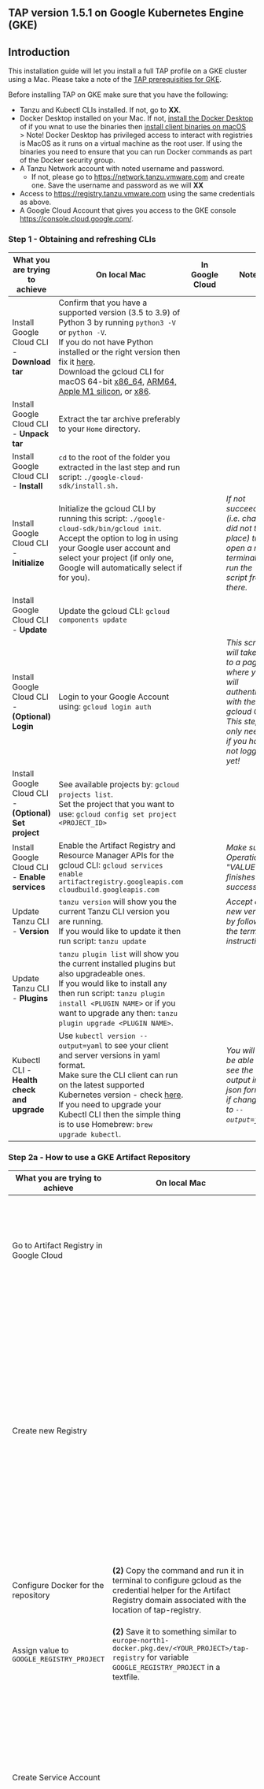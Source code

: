 ## TAP version 1.5.1 on Google Kubernetes Engine (GKE)

## Introduction
This installation guide will let you install a full TAP profile on a GKE cluster using a Mac. Please take a note of the [TAP prerequisities for GKE](https://docs.vmware.com/en/VMware-Tanzu-Application-Platform/1.5/tap/prerequisites.html#:~:text=Google%20Kubernetes%20Engine).

Before installing TAP on GKE make sure that you have the following:
* Tanzu and Kubectl CLIs installed. If not, go to **XX**.
* Docker Desktop installed on your Mac. If not, [install the Docker Desktop](https://docs.docker.com/desktop/install/mac-install/) of if you wnat to use the binaries then [install client binaries on macOS](https://docs.docker.com/engine/install/binaries/#:~:text=Install%20client%20binaries%20on%20macOS%F0%9F%94%97)<br />> Note! Docker Desktop has privileged access to interact with registries is MacOS as it runs on a virtual machine as the root user. If using the binaries you need to ensure that you can run Docker commands as part of the Docker security group.
* A Tanzu Network account with noted username and password.
  - If not, please go to https://network.tanzu.vmware.com and create one. Save the username and password as we will **XX**
* Access to https://registry.tanzu.vmware.com using the same credentials as above.
* A Google Cloud Account that gives you access to the GKE console https://console.cloud.google.com/.

### Step 1 - Obtaining and refreshing CLIs
| What you are trying to achieve | On local Mac | In Google Cloud | Notes |
| --- | --- | --- | --- |
| Install Google Cloud CLI - **Download tar** | Confirm that you have a supported version (3.5 to 3.9) of Python 3 by running `python3 -V` or `python -V`.<br />If you do not have Python installed or the right version then fix it [here](https://www.python.org/downloads/).<br />Download the gcloud CLI for macOS 64-bit [x86_64](https://dl.google.com/dl/cloudsdk/channels/rapid/downloads/google-cloud-cli-435.0.1-darwin-x86_64.tar.gz), [ARM64, Apple M1 silicon](https://dl.google.com/dl/cloudsdk/channels/rapid/downloads/google-cloud-cli-435.0.1-darwin-arm.tar.gz), or [x86](https://dl.google.com/dl/cloudsdk/channels/rapid/downloads/google-cloud-cli-435.0.1-darwin-x86.tar.gz). |  |  |
| Install Google Cloud CLI - **Unpack tar** | Extract the tar archive preferably to your `Home` directory. |  |  |
| Install Google Cloud CLI - **Install** | `cd` to the root of the folder you extracted in the last step and run script: `./google-cloud-sdk/install.sh.` |  |  |
| Install Google Cloud CLI - **Initialize** | Initialize the gcloud CLI by running this script: `./google-cloud-sdk/bin/gcloud init`.<br />Accept the option to log in using your Google user account and select your project (if only one, Google will automatically select if for you). |  | *If not succeeding (i.e. changes did not take place) try to open a new terminal and run the script from there.* |
| Install Google Cloud CLI - **Update** | Update the gcloud CLI: `gcloud components update` | | |
| Install Google Cloud CLI - **(Optional) Login** | Login to your Google Account using: `gcloud login auth` | | *This script will take you to a page where you will authenticate with the gcloud CLI!<br />This step is only needed if you have not logged in yet!* |
| Install Google Cloud CLI - **(Optional) Set project** | See available projects by: `gcloud projects list`.<br />Set the project that you want to use: `gcloud config set project <PROJECT_ID>` | | |
| Install Google Cloud CLI - **Enable services** | Enable the Artifact Registry and Resource Manager APIs for the gcloud CLI: `gcloud services enable artifactregistry.googleapis.com cloudbuild.googleapis.com` | | *Make sure Operation "VALUE" finishes successfully.* |
| Update Tanzu CLI - **Version**| `tanzu version` will show you the current Tanzu CLI version you are running.<br />If you would like to update it then run script: `tanzu update`|  | *Accept any new version by following the terminal instructions.* |
| Update Tanzu CLI - **Plugins**| `tanzu plugin list` will show you the current installed plugins but also upgradeable ones.<br />If you would like to install any then run script: `tanzu plugin install <PLUGIN NAME>` or if you want to upgrade any then: `tanzu plugin upgrade <PLUGIN NAME>`.| | |
| Kubectl CLI - **Health check and upgrade** | Use `kubectl version --output=yaml` to see your client and server versions in yaml format.<br />Make sure the CLI client can run on the latest supported Kubernetes version - check [here](https://kubernetes.io/releases/).<br />If you need to upgrade your Kubectl CLI then the simple thing is to use Homebrew: `brew upgrade kubectl`. || *You will also be able to see the output in json format if changing to `--output=json`.* |
  
### Step 2a - How to use a GKE Artifact Repository
| What you are trying to achieve | On local Mac | In Google Cloud | Notes |
| --- | --- | --- | --- |
| Go to Artifact Registry in Google Cloud | | Go to your [Google Cloud Console](https://console.cloud.google.com/) and search for "Artifact Registry". This reqistry will hold all your repositories. | *Before you start make sure you are in the right project. Check this by the project drop down list in upper left corner.* |
| Create new Registry | | Click on `CREATE REPOSITORY` and fill in the following:<br />*Name*: tap-registry<br />*Format*: Docker<br />*Mode*: Standard<br />*Location type*: Region >> your region (I am using `europe-north1 (Finland)`<br />*Encryption*: Google-managed encryption key<br />Click on `CREATE`.| *You must create an Artifact Registry Docker repository before you push an image (e.g. TAP) to it.<br /><br />You can confirm the creation in terminal by: `gcloud artifacts repositories list`.*|
| Configure Docker for the repository | **(2)** Copy the command and run it in terminal to configure gcloud as the credential helper for the Artifact Registry domain associated with the location of tap-registry. | **(1)** Check mark the tap-registry repository and click on `SETUP INSTRUCTIONS`. ||
| Assign value to `GOOGLE_REGISTRY_PROJECT`| **(2)** Save it to something similar to `europe-north1-docker.pkg.dev/<YOUR_PROJECT>/tap-registry` for variable `GOOGLE_REGISTRY_PROJECT` in a textfile. | **(1)** Open `tap-registry` and copy the path to it. | |
| Create Service Account || In gcloud console click on the left hand menu and select `IAM & Admin` >> `Service Accounts`.<br />Click on `CREATE SERVICE ACCOUNT`.<br />Give the `Service account name` tap-service-account and click on `CREATE AND CONTINUE`.<br /> ||
| Grant IAM roles on the Google Cloud project || Grant the following service accounts access so that it has permission to complete specific actions on the resources in your project:<br />-*Artifact Registry Administrator*<br />-*Storage Admin*<br />Click on `CONTINUE` and then on `DONE`. ||
|||||
|||||

### Step 2b - How to use a Harbor Repository
| What you are trying to achieve | On local Mac | In Google Cloud | Notes |
| --- | --- | --- | --- |
| xx | `yy` |  | Pay attention to.. |
| xx | `yy` | | bla bla|

### Step 3 - 
| What you are trying to achieve | Kubernetes (+other tools) | Tanzu Kubernetes Grid | Notes |
| --- | --- | --- | --- |
| Install Docker | `kubectl get pods` | `tanzu list..`| Kind requires that you have Docker installed and configured |
| Install Kind | `kubectl apply -f xyz.yaml`. | Show file differences that **haven't been** staged |
